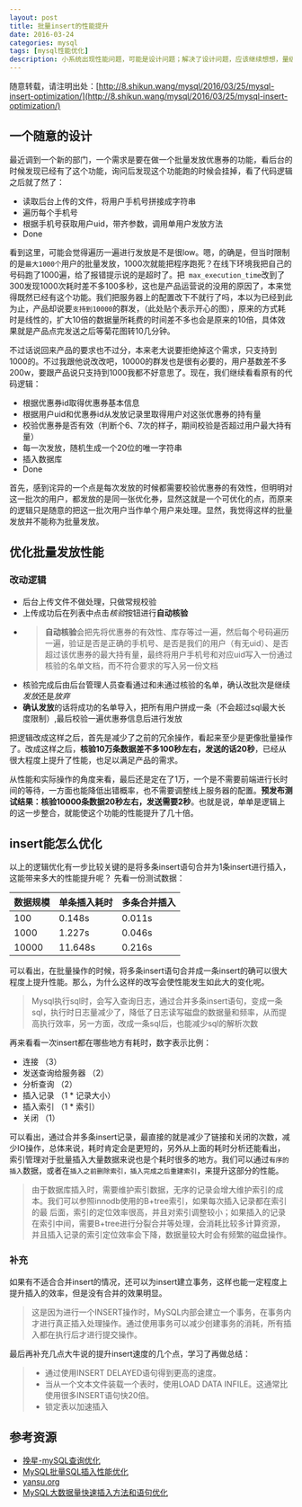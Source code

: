 ```yaml
---
layout: post
title: 批量insert的性能提升
date: 2016-03-24
categories: mysql
tags: [mysql性能优化]
description: 小系统出现性能问题，可能是设计问题；解决了设计问题，应该继续想想，量级再大的话，应该怎么做。
---
```


随意转载，请注明出处：[http://8.shikun.wang/mysql/2016/03/25/mysql-insert-optimization/](http://8.shikun.wang/mysql/2016/03/25/mysql-insert-optimization/)


## 一个随意的设计

最近调到一个新的部门，一个需求是要在做一个批量发放优惠券的功能，看后台的时候发现已经有了这个功能，询问后发现这个功能跑的时候会挂掉，看了代码逻辑之后就了然了：

- 读取后台上传的文件，将用户手机号拼接成字符串
- 遍历每个手机号 
- 根据手机号获取用户uid，带齐参数，调用单用户发放方法
- Done

看到这里，可能会觉得遍历一遍进行发放是不是很low。嗯，的确是，但当时限制的是`最大1000个`用户的批量发放，1000次就能把程序跑死？在线下环境我把自己的号码跑了1000遍，给了报错提示说的是超时了。把`
max_execution_time`改到了300发现1000次耗时差不多100多秒，这也是产品运营说的没用的原因了，本来觉得既然已经有这个功能。我们把服务器上的配置改下不就行了吗，本以为已经到此为止，产品却说要`支持到10000`的群发，（此处贴个表示开心的图），原来的方式耗时是线性的，扩大10倍的数据量所耗费的时间差不多也会是原来的10倍，具体效果就是产品点完发送之后等菊花图转10几分钟。

不过话说回来产品的要求也不过分，本来老大说要拒绝掉这个需求，只支持到1000的。不过我跟他说改改吧，10000的群发也是很有必要的，用户基数差不多200w，要跟产品说只支持到1000我都不好意思了。现在，我们继续看看原有的代码逻辑：

- 根据优惠券id取得优惠券基本信息
- 根据用户uid和优惠券id从发放记录里取得用户对这张优惠券的持有量
- 校验优惠券是否有效（判断个6、7次的样子，期间校验是否超过用户最大持有量）
- 每一次发放，随机生成一个20位的唯一字符串
- 插入数据库
- Done

首先，感到诧异的一个点是每次发放的时候都需要校验优惠券的有效性，但明明对这一批次的用户，都发放的是同一张优化券，显然这就是一个可优化的点，而原来的逻辑只是随意的把这一批次用户当作单个用户来处理。显然，我觉得这样的批量发放并不能称为批量发放。

## 优化批量发放性能

### 改动逻辑

- 后台上传文件不做处理，只做常规校验
- 上传成功后在列表中点击*核验*按钮进行**自动核验**
- > **自动核验**会把先将优惠券的有效性、库存等过一遍，然后每个号码遍历一遍，验证是否是正确的手机号、是否是我们的用户（有无uid）、是否超过该优惠券的最大持有量，最终将用户手机号和对应uid写入一份通过核验的名单文档，而不符合要求的写入另一份文档
- 核验完成后由后台管理人员查看通过和未通过核验的名单，确认改批次是继续*发放*还是*放弃*
- **确认发放**的话将成功的名单导入，把所有用户拼成一条（不会超过sql最大长度限制）,最后校验一遍优惠券信息后进行发放

把逻辑改成这样之后，首先是减少了之前的冗余操作，看起来至少是更像批量操作了。改成这样之后，**核验10万条数据差不多100秒左右，发送的话20秒**，已经从很大程度上提升了性能，也足以满足产品的需求。

从性能和实际操作的角度来看，最后还是定在了1万，一个是不需要前端进行长时间的等待，一方面也能降低出错概率，也不需要调整线上服务器的配置。**预发布测试结果：核验10000条数据20秒左右，发送需要2秒**。也就是说，单单是逻辑上的这一步整合，就能使这个功能的性能提升了几十倍。

## insert能怎么优化

以上的逻辑优化有一步比较关键的是将多条insert语句合并为1条insert进行插入，这能带来多大的性能提升呢？
先看一份测试数据：

|  数据规模  | 单条插入耗时 | 多条合并插入 |
| ---------- | ------------ | ------------ |
|    100     |    0.148s    |    0.011s    |
|    1000    |    1.227s    |    0.046s    |
|    10000   |    11.648s   |    0.216s    |

可以看出，在批量操作的时候，将多条insert语句合并成一条insert的确可以很大程度上提升性能。那么，为什么这样的改写会使性能发生如此大的变化呢。

> Mysql执行sql时，会写入查询日志，通过合并多条insert语句，变成一条sql，执行时日志量减少了，降低了日志读写磁盘的数据量和频率，从而提高执行效率，另一方面，改成一条sql后，也能减少sql的解析次数

再来看看一次insert都在哪些地方有耗时，数字表示比例：

- 连接 （3）
- 发送查询给服务器 （2）
- 分析查询 （2）
- 插入记录 （1 * 记录大小）
- 插入索引 （1 * 索引）
- 关闭 （1）

可以看出，通过合并多条insert记录，最直接的就是减少了链接和关闭的次数，减少IO操作，总体来说，耗时肯定会是更短的，另外从上面的耗时分析还能看出，索引管理对于批量插入大量数据来说也是个耗时很多的地方。我们可以通过`有序的插入`数据，或者在`插入之前删除索引，插入完成之后重建索引`，来提升这部分的性能。

> 由于数据库插入时，需要维护索引数据，无序的记录会增大维护索引的成本。我们可以参照innodb使用的B+tree索引，如果每次插入记录都在索引的最 后面，索引的定位效率很高，并且对索引调整较小；如果插入的记录在索引中间，需要B+tree进行分裂合并等处理，会消耗比较多计算资源，并且插入记录的索引定位效率会下降，数据量较大时会有频繁的磁盘操作。

### 补充

如果有不适合合并insert的情况，还可以为insert建立事务，这样也能一定程度上提升插入的效率，但是没有合并的效果明显。

> 这是因为进行一个INSERT操作时，MySQL内部会建立一个事务，在事务内才进行真正插入处理操作。通过使用事务可以减少创建事务的消耗，所有插入都在执行后才进行提交操作。

最后再补充几点大牛说的提升insert速度的几个点，学习了再做总结：

> - 通过使用INSERT DELAYED语句得到更高的速度。
> - 当从一个文本文件装载一个表时，使用LOAD DATA INFILE。这通常比使用很多INSERT语句快20倍。
> - 锁定表以加速插入


## 参考资源
- [挽星-mySQL查询优化](http://www.cnblogs.com/younggun/articles/1719943.html)
- [MySQL批量SQL插入性能优化](http://m.oschina.net/blog/296846)
- [yansu.org](http://yansu.org/2014/04/16/insert-large-number-of-data-in-mysql.html)
- [MySQL大数据量快速插入方法和语句优化](http://www.mincoder.com/article/1117.shtml)
